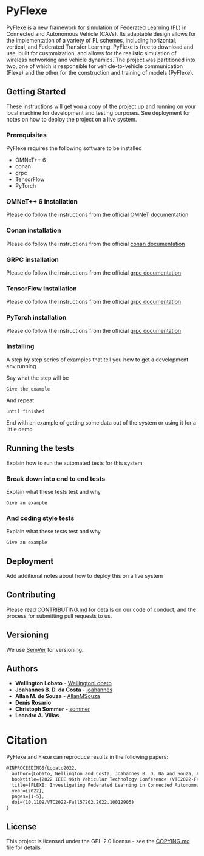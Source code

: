 # PyFlexe
PyFlexe is a new framework for simulation of Federated Learning (FL) in Connected and Autonomous Vehicle (CAVs). Its adaptable design allows for the implementation of a variety of FL schemes, including horizontal, vertical, and Federated Transfer Learning. PyFlexe is free to download and use, built for customization, and allows for the realistic simulation of wireless networking and vehicle dynamics. The project was partitioned into two, one of which is responsible for vehicle-to-vehicle communication (Flexe) and the other for the construction and training of models (PyFlexe).

## Getting Started

These instructions will get you a copy of the project up and running on your local machine for development and testing purposes. See deployment for notes on how to deploy the project on a live system.

### Prerequisites
PyFlexe requires the following software to be installed 

- OMNeT++ 6
- conan
- grpc
- TensorFlow
- PyTorch

### OMNeT++ 6 installation
Please do follow the instructions from the official [OMNeT documentation](https://doc.omnetpp.org/omnetpp/InstallGuide.pdf)

### Conan installation
Please do follow the instructions from the official [conan documentation](https://docs.conan.io/en/latest/installation.html)

### GRPC installation
Please do follow the instructions from the official [grpc documentation](https://grpc.io/docs/languages/python/quickstart/)

### TensorFlow installation
Please do follow the instructions from the official [grpc documentation](https://grpc.io/docs/languages/python/quickstart/)

### PyTorch installation
Please do follow the instructions from the official [grpc documentation](https://grpc.io/docs/languages/python/quickstart/)

### Installing

A step by step series of examples that tell you how to get a development env running

Say what the step will be

```
Give the example
```

And repeat

```
until finished
```

End with an example of getting some data out of the system or using it for a little demo

## Running the tests

Explain how to run the automated tests for this system

### Break down into end to end tests

Explain what these tests test and why

```
Give an example
```

### And coding style tests

Explain what these tests test and why

```
Give an example
```

## Deployment

Add additional notes about how to deploy this on a live system

## Contributing

Please read [CONTRIBUTING.md](https://gist.github.com/PurpleBooth/b24679402957c63ec426) for details on our code of conduct, and the process for submitting pull requests to us.

## Versioning

We use [SemVer](http://semver.org/) for versioning. 

## Authors

* **Wellington Lobato** - [WellingtonLobato](https://github.com/WellingtonLobato)
* **Joahannes B. D. da Costa** - [joahannes](https://github.com/joahannes)
* **Allan M. de Souza** - [AllanMSouza](https://github.com/AllanMSouza)
* **Denis Rosario**
* **Christoph Sommer** - [sommer](https://github.com/sommer)
* **Leandro A. Villas**

# Citation

PyFlexe and Flexe can reproduce results in the following papers:

```tex
@INPROCEEDINGS{Lobato2022,
  author={Lobato, Wellington and Costa, Joahannes B. D. Da and Souza, Allan M. de and Rosário, Denis and Sommer, Christoph and Villas, Leandro A.},
  booktitle={2022 IEEE 96th Vehicular Technology Conference (VTC2022-Fall)}, 
  title={FLEXE: Investigating Federated Learning in Connected Autonomous Vehicle Simulations}, 
  year={2022},
  pages={1-5},
  doi={10.1109/VTC2022-Fall57202.2022.10012905}
}
```

## License

This project is licensed under the GPL-2.0 license - see the [COPYING.md](COPYING.md) file for details
